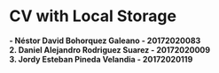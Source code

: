 # CV with Local Storage

__- Néstor David Bohorquez Galeano - 20172020083__   
__2. Daniel Alejandro Rodriguez Suarez - 20172020009__   
__3. Jordy Esteban Pineda Velandia - 20172020119__
